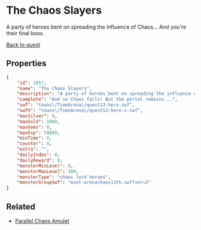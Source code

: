 # The Chaos Slayers

A party of heroes bent on spreading the influence of Chaos... And you're their final boss.

[Back to quest](../quests.md)

## Properties

```json
{
    "id": 2057,
    "name": "The Chaos Slayers",
    "description": "A party of heroes bent on spreading the influence of Chaos... And you're their final boss.",
    "complete": "And so Chaos falls! But the portal remains...",
    "swf": "towns\/TimeArena\/quest13-hero.swf",
    "swfX": "towns\/TimeArena\/quest13-hero-x.swf",
    "maxSilver": 0,
    "maxGold": 5000,
    "maxGems": 0,
    "maxExp": 50000,
    "minTime": 0,
    "counter": 0,
    "extra": "",
    "dailyIndex": 0,
    "dailyReward": 0,
    "monsterMinLevel": 0,
    "monsterMaxLevel": 100,
    "monsterType": "chaos lord heroes",
    "monsterGroupSwf": "mset-arenachaos13th.swf?ver=2"
}
```

## Related

- [Parallel Chaos Amulet](../items/21610-parallel-chaos-amulet.md)

